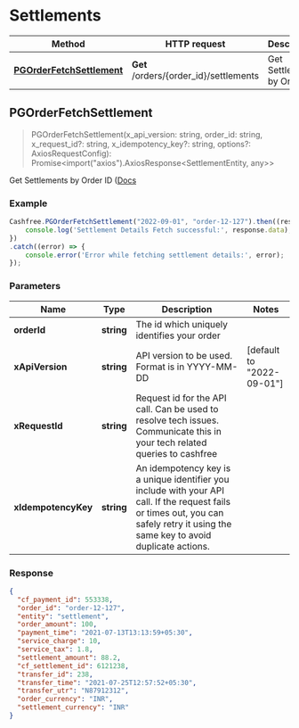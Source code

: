 # Settlements

Method | HTTP request | Description
------------- | ------------- | -------------
[**PGOrderFetchSettlement**](Settlements.md#PGOrderFetchSettlement) | **Get** /orders/{order_id}/settlements | Get Settlements by Order ID



## PGOrderFetchSettlement

> PGOrderFetchSettlement(x_api_version: string, order_id: string, x_request_id?: string, x_idempotency_key?: string, options?: AxiosRequestConfig): Promise<import("axios").AxiosResponse<SettlementEntity, any>>

Get Settlements by Order ID ([Docs](https://docs.cashfree.com/reference/pgorderfetchsettlement)

### Example

```javascript
Cashfree.PGOrderFetchSettlement("2022-09-01", "order-12-127").then((response) => {
    console.log('Settlement Details Fetch successful:', response.data);
})
.catch((error) => {
    console.error('Error while fetching settlement details:', error);
});
```

### Parameters

Name | Type | Description  | Notes
------------- | ------------- | ------------- | -------------
**orderId** | **string** | The id which uniquely identifies your order | 
**xApiVersion** | **string** | API version to be used. Format is in YYYY-MM-DD | [default to &quot;2022-09-01&quot;]
**xRequestId** | **string** | Request id for the API call. Can be used to resolve tech issues. Communicate this in your tech related queries to cashfree | 
**xIdempotencyKey** | **string** | An idempotency key is a unique identifier you include with your API call. If the request fails or times out, you can safely retry it using the same key to avoid duplicate actions. | 

### Response

```json
{
  "cf_payment_id": 553338,
  "order_id": "order-12-127",
  "entity": "settlement",
  "order_amount": 100,
  "payment_time": "2021-07-13T13:13:59+05:30",
  "service_charge": 10,
  "service_tax": 1.8,
  "settlement_amount": 88.2,
  "cf_settlement_id": 6121238,
  "transfer_id": 238,
  "transfer_time": "2021-07-25T12:57:52+05:30",
  "transfer_utr": "N87912312",
  "order_currency": "INR",
  "settlement_currency": "INR"
}
```

